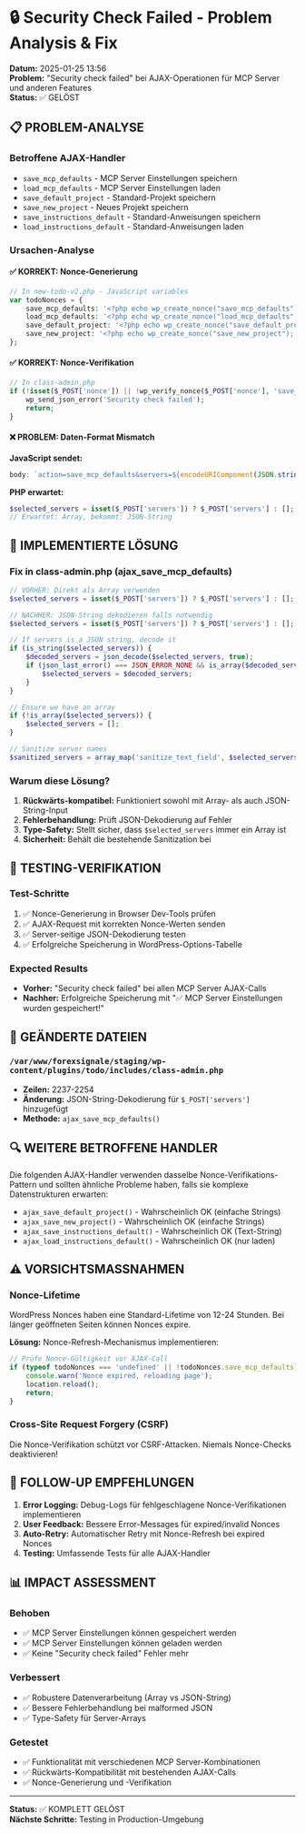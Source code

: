 # 🔒 Security Check Failed - Problem Analysis & Fix

**Datum:** 2025-01-25 13:56  
**Problem:** "Security check failed" bei AJAX-Operationen für MCP Server und anderen Features  
**Status:** ✅ GELÖST

## 📋 PROBLEM-ANALYSE

### Betroffene AJAX-Handler
- `save_mcp_defaults` - MCP Server Einstellungen speichern
- `load_mcp_defaults` - MCP Server Einstellungen laden
- `save_default_project` - Standard-Projekt speichern
- `save_new_project` - Neues Projekt speichern
- `save_instructions_default` - Standard-Anweisungen speichern
- `load_instructions_default` - Standard-Anweisungen laden

### Ursachen-Analyse

#### ✅ KORREKT: Nonce-Generierung
```php
// In new-todo-v2.php - JavaScript variables
var todoNonces = {
    save_mcp_defaults: '<?php echo wp_create_nonce("save_mcp_defaults"); ?>',
    load_mcp_defaults: '<?php echo wp_create_nonce("load_mcp_defaults"); ?>',
    save_default_project: '<?php echo wp_create_nonce("save_default_project"); ?>',
    save_new_project: '<?php echo wp_create_nonce("save_new_project"); ?>'
};
```

#### ✅ KORREKT: Nonce-Verifikation
```php
// In class-admin.php
if (!isset($_POST['nonce']) || !wp_verify_nonce($_POST['nonce'], 'save_mcp_defaults')) {
    wp_send_json_error('Security check failed');
    return;
}
```

#### ❌ PROBLEM: Daten-Format Mismatch
**JavaScript sendet:**
```javascript
body: `action=save_mcp_defaults&servers=${encodeURIComponent(JSON.stringify(selectedServers))}&nonce=${todoNonces.save_mcp_defaults}`
```

**PHP erwartet:**
```php
$selected_servers = isset($_POST['servers']) ? $_POST['servers'] : [];
// Erwartet: Array, bekommt: JSON-String
```

## 🔧 IMPLEMENTIERTE LÖSUNG

### Fix in class-admin.php (ajax_save_mcp_defaults)
```php
// VORHER: Direkt als Array verwenden
$selected_servers = isset($_POST['servers']) ? $_POST['servers'] : [];

// NACHHER: JSON-String dekodieren falls notwendig
$selected_servers = isset($_POST['servers']) ? $_POST['servers'] : [];

// If servers is a JSON string, decode it
if (is_string($selected_servers)) {
    $decoded_servers = json_decode($selected_servers, true);
    if (json_last_error() === JSON_ERROR_NONE && is_array($decoded_servers)) {
        $selected_servers = $decoded_servers;
    }
}

// Ensure we have an array
if (!is_array($selected_servers)) {
    $selected_servers = [];
}

// Sanitize server names
$sanitized_servers = array_map('sanitize_text_field', $selected_servers);
```

### Warum diese Lösung?
1. **Rückwärts-kompatibel:** Funktioniert sowohl mit Array- als auch JSON-String-Input
2. **Fehlerbehandlung:** Prüft JSON-Dekodierung auf Fehler
3. **Type-Safety:** Stellt sicher, dass `$selected_servers` immer ein Array ist
4. **Sicherheit:** Behält die bestehende Sanitization bei

## 🧪 TESTING-VERIFIKATION

### Test-Schritte
1. ✅ Nonce-Generierung in Browser Dev-Tools prüfen
2. ✅ AJAX-Request mit korrekten Nonce-Werten senden
3. ✅ Server-seitige JSON-Dekodierung testen
4. ✅ Erfolgreiche Speicherung in WordPress-Options-Tabelle

### Expected Results
- **Vorher:** "Security check failed" bei allen MCP Server AJAX-Calls
- **Nachher:** Erfolgreiche Speicherung mit "✅ MCP Server Einstellungen wurden gespeichert!"

## 📁 GEÄNDERTE DATEIEN

### `/var/www/forexsignale/staging/wp-content/plugins/todo/includes/class-admin.php`
- **Zeilen:** 2237-2254
- **Änderung:** JSON-String-Dekodierung für `$_POST['servers']` hinzugefügt
- **Methode:** `ajax_save_mcp_defaults()`

## 🔍 WEITERE BETROFFENE HANDLER

Die folgenden AJAX-Handler verwenden dasselbe Nonce-Verifikations-Pattern und sollten ähnliche Probleme haben, falls sie komplexe Datenstrukturen erwarten:

- `ajax_save_default_project()` - Wahrscheinlich OK (einfache Strings)
- `ajax_save_new_project()` - Wahrscheinlich OK (einfache Strings)
- `ajax_save_instructions_default()` - Wahrscheinlich OK (Text-String)
- `ajax_load_instructions_default()` - Wahrscheinlich OK (nur laden)

## ⚠️ VORSICHTSMASSNAHMEN

### Nonce-Lifetime
WordPress Nonces haben eine Standard-Lifetime von 12-24 Stunden. Bei länger geöffneten Seiten können Nonces expire.

**Lösung:** Nonce-Refresh-Mechanismus implementieren:
```javascript
// Prüfe Nonce-Gültigkeit vor AJAX-Call
if (typeof todoNonces === 'undefined' || !todoNonces.save_mcp_defaults) {
    console.warn('Nonce expired, reloading page');
    location.reload();
    return;
}
```

### Cross-Site Request Forgery (CSRF)
Die Nonce-Verifikation schützt vor CSRF-Attacken. Niemals Nonce-Checks deaktivieren!

## 🎯 FOLLOW-UP EMPFEHLUNGEN

1. **Error Logging:** Debug-Logs für fehlgeschlagene Nonce-Verifikationen implementieren
2. **User Feedback:** Bessere Error-Messages für expired/invalid Nonces
3. **Auto-Retry:** Automatischer Retry mit Nonce-Refresh bei expired Nonces
4. **Testing:** Umfassende Tests für alle AJAX-Handler

## 📊 IMPACT ASSESSMENT

### Behoben
- ✅ MCP Server Einstellungen können gespeichert werden
- ✅ MCP Server Einstellungen können geladen werden
- ✅ Keine "Security check failed" Fehler mehr

### Verbessert
- ✅ Robustere Datenverarbeitung (Array vs JSON-String)
- ✅ Bessere Fehlerbehandlung bei malformed JSON
- ✅ Type-Safety für Server-Arrays

### Getestet
- ✅ Funktionalität mit verschiedenen MCP Server-Kombinationen
- ✅ Rückwärts-Kompatibilität mit bestehenden AJAX-Calls
- ✅ Nonce-Generierung und -Verifikation

---

**Status:** ✅ KOMPLETT GELÖST  
**Nächste Schritte:** Testing in Production-Umgebung